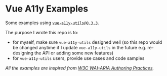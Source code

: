 # Vue A11y Examples

Some examples using [`vue-a11y-utils@0.3.3`](https://jinjiang.github.io/vue-a11y-utils/).

The purpose I wrote this repo is to:

* for myself, make sure `vue-a11y-utils` designed well (so this repo would be changed anytime if I update `vue-a11y-utils` in the future e.g. re-designing the API or adding some new features)
* for `vue-a11y-utils` users, provide use cases and code samples

_All the examples are inspired from [W3C WAI-ARIA Authoring Practices](https://w3c.github.io/aria-practices/)._
